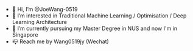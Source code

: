 - 👋 Hi, I’m @JoeWang-0519
- 👀 I’m interested in Traditional Machine Learning / Optimisation / Deep Learning Architecture
- 🌱 I’m currently pursuing my Master Degree in NUS and now I'm in Singapore
- 📪 Reach me by Wang0519jy (Wechat)

<!---
JoeWang-0519/JoeWang-0519 is a ✨ special ✨ repository because its `README.md` (this file) appears on your GitHub profile.
You can click the Preview link to take a look at your changes.
--->

